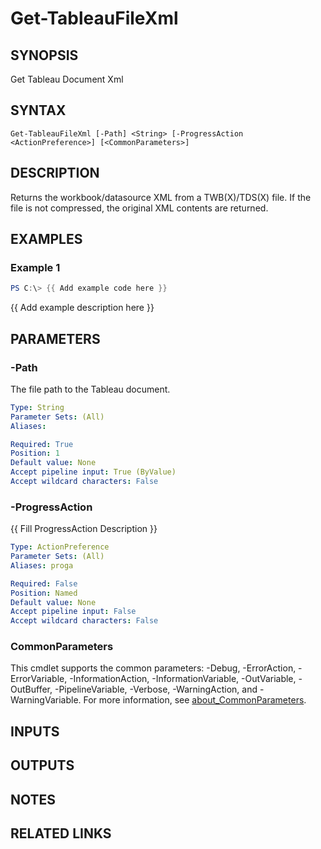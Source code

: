 # Get-TableauFileXml

## SYNOPSIS
Get Tableau Document Xml

## SYNTAX

```
Get-TableauFileXml [-Path] <String> [-ProgressAction <ActionPreference>] [<CommonParameters>]
```

## DESCRIPTION
Returns the workbook/datasource XML from a TWB(X)/TDS(X) file.
If the file is not compressed, the original XML contents are returned.

## EXAMPLES

### Example 1
```powershell
PS C:\> {{ Add example code here }}
```

{{ Add example description here }}

## PARAMETERS

### -Path
The file path to the Tableau document.

```yaml
Type: String
Parameter Sets: (All)
Aliases:

Required: True
Position: 1
Default value: None
Accept pipeline input: True (ByValue)
Accept wildcard characters: False
```

### -ProgressAction
{{ Fill ProgressAction Description }}

```yaml
Type: ActionPreference
Parameter Sets: (All)
Aliases: proga

Required: False
Position: Named
Default value: None
Accept pipeline input: False
Accept wildcard characters: False
```

### CommonParameters
This cmdlet supports the common parameters: -Debug, -ErrorAction, -ErrorVariable, -InformationAction, -InformationVariable, -OutVariable, -OutBuffer, -PipelineVariable, -Verbose, -WarningAction, and -WarningVariable. For more information, see [about_CommonParameters](http://go.microsoft.com/fwlink/?LinkID=113216).

## INPUTS

## OUTPUTS

## NOTES

## RELATED LINKS
